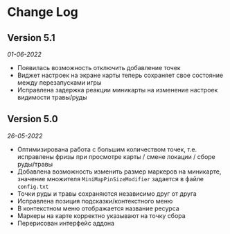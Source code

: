 # Change Log

## Version 5.1

_01-06-2022_

- Появилась возможность отключить добавление точек
- Виджет настроек на экране карты теперь сохраняет свое состояние между перезапусками игры
- Исправлена задержка реакции миникарты на изменение настроек видимости травы/руды

## Version 5.0

_26-05-2022_

- Оптимизирована работа с большим количеством точек, т.е. исправлены фризы при просмотре карты / смене локации / сборе руды/травы
- Добавлена возможность изменить размер маркеров на миникарте, значение множителя `MiniMapPinSizeModifier` задается в файле `config.txt`
- Точки руды и травы сохраняются независимо друг от друга
- Исправлена позиция подсказки/контекстного меню
- В контекстном меню отображается название ресурса
- Маркеры на карте корректно указывают на точку сбора
- Перерисован интерфейс аддона